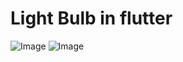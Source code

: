# Light Bulb in flutter

![Image](https://github.com/user-attachments/assets/9fd3135a-00e6-4978-92ae-175885db5c3e)
![Image](https://github.com/user-attachments/assets/3f7c0414-8a17-4039-acd5-f4f45fa395ab)
